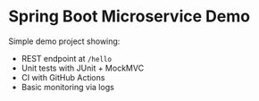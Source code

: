 # Spring Boot Microservice Demo

Simple demo project showing:
- REST endpoint at `/hello`
- Unit tests with JUnit + MockMVC
- CI with GitHub Actions
- Basic monitoring via logs
